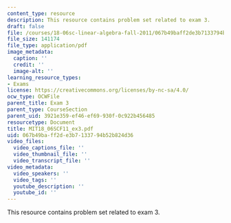 ```yaml
---
content_type: resource
description: This resource contains problem set related to exam 3.
draft: false
file: /courses/18-06sc-linear-algebra-fall-2011/067b49baff2de3b7133794b52b824d36_MIT18_06SCF11_ex3.pdf
file_size: 141174
file_type: application/pdf
image_metadata:
  caption: ''
  credit: ''
  image-alt: ''
learning_resource_types:
- Exams
license: https://creativecommons.org/licenses/by-nc-sa/4.0/
ocw_type: OCWFile
parent_title: Exam 3
parent_type: CourseSection
parent_uid: 3921e359-ef46-ef69-930f-0c922b456485
resourcetype: Document
title: MIT18_06SCF11_ex3.pdf
uid: 067b49ba-ff2d-e3b7-1337-94b52b824d36
video_files:
  video_captions_file: ''
  video_thumbnail_file: ''
  video_transcript_file: ''
video_metadata:
  video_speakers: ''
  video_tags: ''
  youtube_description: ''
  youtube_id: ''
---
```

This resource contains problem set related to exam 3.